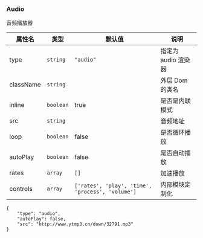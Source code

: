 ### Audio

音频播放器

| 属性名    | 类型      | 默认值                                           | 说明                |
| --------- | --------- | ------------------------------------------------ | ------------------- |
| type      | `string`  | `"audio"`                                        | 指定为 audio 渲染器 |
| className | `string`  |                                                  | 外层 Dom 的类名     |
| inline    | `boolean` | true                                             | 是否是内联模式      |
| src       | `string`  |                                                  | 音频地址            |
| loop      | `boolean` | false                                            | 是否循环播放        |
| autoPlay  | `boolean` | false                                            | 是否自动播放        |
| rates     | `array`   | `[]`                                             | 加速播放            |
| controls  | `array`   | `['rates', 'play', 'time', 'process', 'volume']` | 内部模块定制化      |

```schema:height="200" scope="body"
{
    "type": "audio",
    "autoPlay": false,
    "src": "http://www.ytmp3.cn/down/32791.mp3"
}
```
